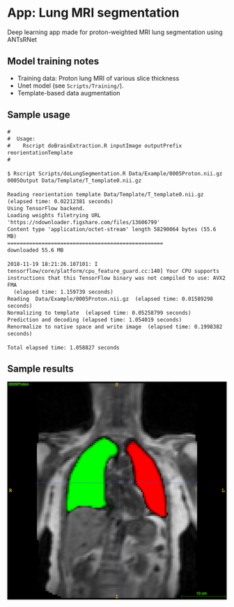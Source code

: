 # App:  Lung MRI segmentation

Deep learning app made for proton-weighted MRI lung segmentation using ANTsRNet

## Model training notes

* Training data: Proton lung MRI of various slice thickness
* Unet model (see ``Scripts/Training/``).
* Template-based data augmentation

## Sample usage

```
#
#  Usage:
#    Rscript doBrainExtraction.R inputImage outputPrefix reorientationTemplate
#

$ Rscript Scripts/doLungSegmentation.R Data/Example/0005Proton.nii.gz 0005Output Data/Template/T_template0.nii.gz

Reading reorientation template Data/Template/T_template0.nii.gz  (elapsed time: 0.02212381 seconds)
Using TensorFlow backend.
Loading weights filetrying URL 'https://ndownloader.figshare.com/files/13606799'
Content type 'application/octet-stream' length 58290064 bytes (55.6 MB)
==================================================
downloaded 55.6 MB

2018-11-19 18:21:26.107101: I tensorflow/core/platform/cpu_feature_guard.cc:140] Your CPU supports instructions that this TensorFlow binary was not compiled to use: AVX2 FMA
  (elapsed time: 1.159739 seconds)
Reading  Data/Example/0005Proton.nii.gz  (elapsed time: 0.01589298 seconds)
Normalizing to template  (elapsed time: 0.05258799 seconds)
Prediction and decoding (elapsed time: 1.054019 seconds)
Renormalize to native space and write image  (elapsed time: 0.1998382 seconds)

Total elapsed time: 1.058827 seconds
```

## Sample results

![Brain extraction results](Documentation/Images/resultsLungSegmentation.png)
